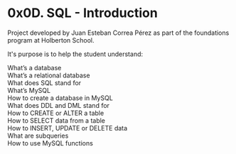 # 0x0D. SQL - Introduction

Project developed by Juan Esteban Correa Pérez as part of the foundations program at Holberton School.

It's purpose is to help the student understand:

What’s a database<br />
What’s a relational database<br />
What does SQL stand for<br />
What’s MySQL<br />
How to create a database in MySQL<br />
What does DDL and DML stand for<br />
How to CREATE or ALTER a table<br />
How to SELECT data from a table<br />
How to INSERT, UPDATE or DELETE data<br />
What are subqueries<br />
How to use MySQL functions<br />
